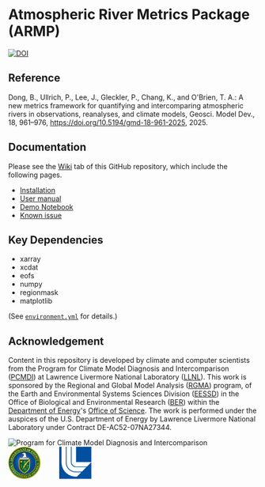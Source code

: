 # Atmospheric River Metrics Package (ARMP)



[![DOI](https://zenodo.org/badge/DOI/10.5281/zenodo.14188790.svg)](https://doi.org/10.5281/zenodo.14188790)



## Reference 

Dong, B., Ullrich, P., Lee, J., Gleckler, P., Chang, K., and O'Brien, T. A.: A new metrics framework for quantifying and intercomparing atmospheric rivers in observations, reanalyses, and climate models, Geosci. Model Dev., 18, 961–976, https://doi.org/10.5194/gmd-18-961-2025, 2025.

## Documentation

Please see the [Wiki](https://github.com/PCMDI/ARMP/wiki) tab of this GitHub repository, which include the following pages.

* [Installation](https://github.com/PCMDI/ARMP/wiki/Installation)
* [User manual](https://github.com/PCMDI/ARMP/wiki/User-Instructions)
* [Demo Notebook](https://nbviewer.org/github/PCMDI/ARMP/blob/main/ARMP/doc/demo_AR_peak_day_metrics.ipynb)
* [Known issue](https://github.com/PCMDI/ARMP/wiki/Known-issues)


## Key Dependencies

- xarray
- xcdat
- eofs
- numpy
- regionmask
- matplotlib

(See [`environment.yml`](installation/environment.yml) for details.)

## Acknowledgement

Content in this repository is developed by climate and computer scientists from the Program for Climate Model Diagnosis and Intercomparison ([PCMDI][PCMDI]) at Lawrence Livermore National Laboratory ([LLNL][LLNL]). This work is sponsored by the Regional and Global Model Analysis ([RGMA][RGMA]) program, of the Earth and Environmental Systems Sciences Division ([EESSD][EESSD]) in the Office of Biological and Environmental Research ([BER][BER]) within the [Department of Energy][DOE]'s [Office of Science][OS]. The work is performed under the auspices of the U.S. Department of Energy by Lawrence Livermore National Laboratory under Contract DE-AC52-07NA27344.

<p>
    <img src="https://pcmdi.github.io/assets/PCMDI/100px-PCMDI-Logo-NoText-square-png8.png"
         width="65"
         style="margin-right: 30px"
         title="Program for Climate Model Diagnosis and Intercomparison"
         alt="Program for Climate Model Diagnosis and Intercomparison"
    >&nbsp;
    <img src="https://github.com/PCMDI/assets/blob/main/DOE/480px-DOE_Seal_Color.png?raw=true"
         width="65"
         style="margin-right: 30px"
         title="United States Department of Energy"
         alt="United States Department of Energy"
    >&nbsp;
    <img src="https://github.com/PCMDI/assets/blob/main/LLNL/212px-LLNLiconPMS286-WHITEBACKGROUND.png?raw=true"
         width="65"
         title="Lawrence Livermore National Laboratory"
         alt="Lawrence Livermore National Laboratory"
    >
</p>


[PCMDI]: https://pcmdi.llnl.gov/
[LLNL]: https://www.llnl.gov/
[RGMA]: https://climatemodeling.science.energy.gov/program/regional-global-model-analysis
[EESSD]: https://science.osti.gov/ber/Research/eessd
[BER]: https://science.osti.gov/ber
[DOE]: https://www.energy.gov/
[OS]: https://science.osti.gov/
